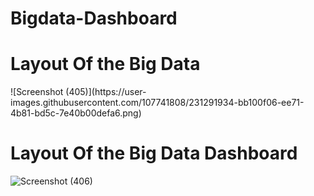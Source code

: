 # Bigdata-Dashboard
<h1>Layout Of the Big Data</h1>
![Screenshot (405)](https://user-images.githubusercontent.com/107741808/231291934-bb100f06-ee71-4b81-bd5c-7e40b00defa6.png)

<h1>Layout Of the Big Data Dashboard</h1>

![Screenshot (406)](https://user-images.githubusercontent.com/107741808/231292152-3f402700-c6ef-488f-814d-7c2b22d56294.png)
